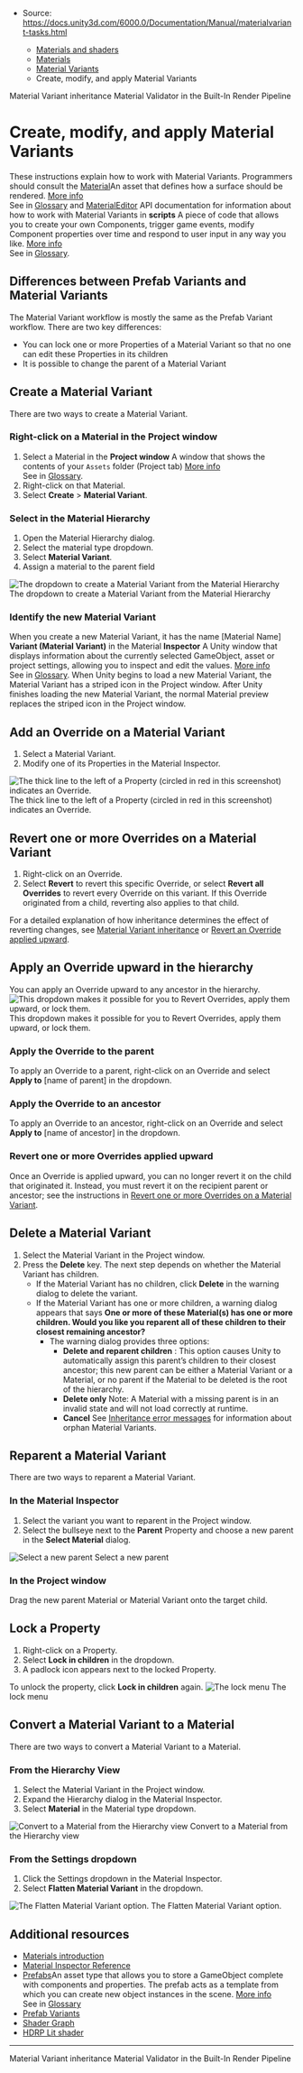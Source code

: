* Source: https://docs.unity3d.com/6000.0/Documentation/Manual/materialvariant-tasks.html

  * [Materials and shaders](https://docs.unity3d.com/6000.0/Documentation/Manual/materials-and-shaders.html)
  * [Materials](https://docs.unity3d.com/6000.0/Documentation/Manual/Materials.html)
  * [Material Variants](https://docs.unity3d.com/6000.0/Documentation/Manual/materialvariant-landingpage.html)
  * Create, modify, and apply Material Variants


[](https://docs.unity3d.com/6000.0/Documentation/Manual/materialvariant-hierarchyconcept.html)
Material Variant inheritance
[](https://docs.unity3d.com/6000.0/Documentation/Manual/materials-troubleshooting.html)
Material Validator in the Built-In Render Pipeline
# Create, modify, and apply Material Variants
These instructions explain how to work with Material Variants. Programmers should consult the [Material](https://docs.unity3d.com/2022.1/Documentation/ScriptReference/Material.html)An asset that defines how a surface should be rendered. [More info](https://docs.unity3d.com/6000.0/Documentation/Manual/class-Material.html)  
See in [Glossary](https://docs.unity3d.com/6000.0/Documentation/Manual/Glossary.html#Material) and [MaterialEditor](https://docs.unity3d.com/ScriptReference/MaterialEditor.html) API documentation for information about how to work with Material Variants in **scripts** A piece of code that allows you to create your own Components, trigger game events, modify Component properties over time and respond to user input in any way you like. [More info](https://docs.unity3d.com/6000.0/Documentation/Manual/creating-scripts.html)  
See in [Glossary](https://docs.unity3d.com/6000.0/Documentation/Manual/Glossary.html#Scripts).
## Differences between Prefab Variants and Material Variants
The Material Variant workflow is mostly the same as the Prefab Variant workflow. There are two key differences:
  * You can lock one or more Properties of a Material Variant so that no one can edit these Properties in its children
  * It is possible to change the parent of a Material Variant


## Create a Material Variant
There are two ways to create a Material Variant.
### Right-click on a Material in the Project window
  1. Select a Material in the **Project window** A window that shows the contents of your `Assets` folder (Project tab) [More info](https://docs.unity3d.com/6000.0/Documentation/Manual/ProjectView.html)  
See in [Glossary](https://docs.unity3d.com/6000.0/Documentation/Manual/Glossary.html#Projectwindow).
  2. Right-click on that Material.
  3. Select **Create** > **Material Variant**.


### Select in the Material Hierarchy
  1. Open the Material Hierarchy dialog.
  2. Select the material type dropdown.
  3. Select **Material Variant**.
  4. Assign a material to the parent field

![The dropdown to create a Material Variant from the Material Hierarchy](https://docs.unity3d.com/6000.0/Documentation/uploads/Main/matlvariant-createfromhierarchy.png) The dropdown to create a Material Variant from the Material Hierarchy
### Identify the new Material Variant
When you create a new Material Variant, it has the name [Material Name] **Variant (Material Variant)** in the Material **Inspector** A Unity window that displays information about the currently selected GameObject, asset or project settings, allowing you to inspect and edit the values. [More info](https://docs.unity3d.com/6000.0/Documentation/Manual/UsingTheInspector.html)  
See in [Glossary](https://docs.unity3d.com/6000.0/Documentation/Manual/Glossary.html#Inspector). When Unity begins to load a new Material Variant, the Material Variant has a striped icon in the Project window. After Unity finishes loading the new Material Variant, the normal Material preview replaces the striped icon in the Project window.
## Add an Override on a Material Variant
  1. Select a Material Variant.
  2. Modify one of its Properties in the Material Inspector.

![The thick line to the left of a Property \(circled in red in this screenshot\) indicates an Override.](https://docs.unity3d.com/6000.0/Documentation/uploads/Main/matlvariant-overrides.png) The thick line to the left of a Property (circled in red in this screenshot) indicates an Override.
## Revert one or more Overrides on a Material Variant
  1. Right-click on an Override.
  2. Select **Revert** to revert this specific Override, or select **Revert all Overrides** to revert every Override on this variant. If this Override originated from a child, reverting also applies to that child.


For a detailed explanation of how inheritance determines the effect of reverting changes, see [Material Variant inheritance](https://docs.unity3d.com/6000.0/Documentation/Manual/materialvariant-hierarchyconcept.html) or [Revert an Override applied upward](https://docs.unity3d.com/6000.0/Documentation/Manual/materialvariant-tasks.html#revertoverrideappliedupward).
## Apply an Override upward in the hierarchy
You can apply an Override upward to any ancestor in the hierarchy.
![This dropdown makes it possible for you to Revert Overrides, apply them upward, or lock them.](https://docs.unity3d.com/6000.0/Documentation/uploads/Main/matlvariant-revert-applyupward.png) This dropdown makes it possible for you to Revert Overrides, apply them upward, or lock them.
### Apply the Override to the parent
To apply an Override to a parent, right-click on an Override and select **Apply to** [name of parent] in the dropdown.
### Apply the Override to an ancestor
To apply an Override to an ancestor, right-click on an Override and select **Apply to** [name of ancestor] in the dropdown.
### Revert one or more Overrides applied upward
Once an Override is applied upward, you can no longer revert it on the child that originated it. Instead, you must revert it on the recipient parent or ancestor; see the instructions in [Revert one or more Overrides on a Material Variant](https://docs.unity3d.com/6000.0/Documentation/Manual/materialvariant-tasks.html#revertoverride).
## Delete a Material Variant
  1. Select the Material Variant in the Project window.
  2. Press the **Delete** key. The next step depends on whether the Material Variant has children. 
     * If the Material Variant has no children, click **Delete** in the warning dialog to delete the variant.
     * If the Material Variant has one or more children, a warning dialog appears that says **One or more of these Material(s) has one or more children. Would you like you reparent all of these children to their closest remaining ancestor?**
       * The warning dialog provides three options: 
         * **Delete and reparent children** : This option causes Unity to automatically assign this parent’s children to their closest ancestor; this new parent can be either a Material Variant or a Material, or no parent if the Material to be deleted is the root of the hierarchy.
         * **Delete only** Note: A Material with a missing parent is in an invalid state and will not load correctly at runtime.
         * **Cancel** See [Inheritance error messages](https://docs.unity3d.com/6000.0/Documentation/Manual/materialvariant-hierarchyconcept.html#prevent-the-creation-of-circular-dependencies-or-orphans) for information about orphan Material Variants.


## Reparent a Material Variant
There are two ways to reparent a Material Variant.
### In the Material Inspector
  1. Select the variant you want to reparent in the Project window.
  2. Select the bullseye next to the **Parent** Property and choose a new parent in the **Select Material** dialog.

![Select a new parent](https://docs.unity3d.com/6000.0/Documentation/uploads/Main/matlvariant-reparent.png) Select a new parent
### In the Project window
Drag the new parent Material or Material Variant onto the target child.
## Lock a Property
  1. Right-click on a Property.
  2. Select **Lock in children** in the dropdown.
  3. A padlock icon appears next to the locked Property.


To unlock the property, click **Lock in children** again.
![The lock menu](https://docs.unity3d.com/6000.0/Documentation/uploads/Main/matlvariant-lock.png) The lock menu
## Convert a Material Variant to a Material
There are two ways to convert a Material Variant to a Material.
### From the Hierarchy View
  1. Select the Material Variant in the Project window.
  2. Expand the Hierarchy dialog in the Material Inspector.
  3. Select **Material** in the Material type dropdown.

![Convert to a Material from the Hierarchy view](https://docs.unity3d.com/6000.0/Documentation/uploads/Main/matlvariant-convertomaterial.png) Convert to a Material from the Hierarchy view
### From the Settings dropdown
  1. Click the Settings dropdown in the Material Inspector.
  2. Select **Flatten Material Variant** in the dropdown.

![The Flatten Material Variant option.](https://docs.unity3d.com/6000.0/Documentation/uploads/Main/matlvariant-convertomaterial-flatten.png) The Flatten Material Variant option.
## Additional resources
  * [Materials introduction](https://docs.unity3d.com/Manual/materials-introduction.html)
  * [Material Inspector Reference](https://docs.unity3d.com/Manual/class-Material.html)
  * [Prefabs](https://docs.unity3d.com/Manual/Prefabs.html)An asset type that allows you to store a GameObject complete with components and properties. The prefab acts as a template from which you can create new object instances in the scene. [More info](https://docs.unity3d.com/6000.0/Documentation/Manual/Prefabs.html)  
See in [Glossary](https://docs.unity3d.com/6000.0/Documentation/Manual/Glossary.html#Prefab)
  * [Prefab Variants](https://docs.unity3d.com/Manual/PrefabVariants.html)
  * [Shader Graph](https://docs.unity3d.com/Packages/com.unity.shadergraph@10.1/manual/index.html)
  * [HDRP Lit shader](https://docs.unity3d.com/Packages/com.unity.render-pipelines.high-definition@13.1/manual/Lit-Shader.html)


* * *
[](https://docs.unity3d.com/6000.0/Documentation/Manual/materialvariant-hierarchyconcept.html)
Material Variant inheritance
[](https://docs.unity3d.com/6000.0/Documentation/Manual/materials-troubleshooting.html)
Material Validator in the Built-In Render Pipeline
